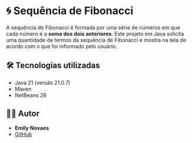 # 🌀 Sequência de Fibonacci

A sequência de Fibonacci é formada por uma série de números em que cada número é a **soma dos dois anteriores**. Este projeto em Java solicita uma quantidade de termos da sequência de Fibonacci e mostra na tela de acordo com o que foi informado pelo usuário. 

## 🛠️ Tecnologias utilizadas
- Java 21 (versão 21.0.7)
- Maven
- NetBeans 26

## 👩‍💻 Autor

- **Emily Novaes**  
- [GitHub](https://github.com/Emily-Novaes)
